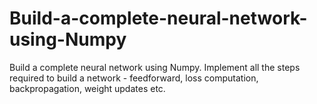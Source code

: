 # Build-a-complete-neural-network-using-Numpy

Build a complete neural network using Numpy. Implement all the steps required to build a network - feedforward, loss computation, backpropagation, weight updates etc.
